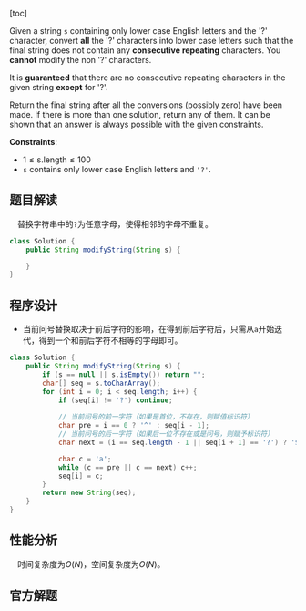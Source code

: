 [toc]

Given a string `s` containing only lower case English letters and the '?' character, convert **all** the '?' characters into lower case letters such that the final string does not contain any **consecutive repeating** characters. You **cannot** modify the non '?' characters.

It is **guaranteed** that there are no consecutive repeating characters in the given string **except** for '?'.

Return the final string after all the conversions (possibly zero) have been made. If there is more than one solution, return any of them. It can be shown that an answer is always possible with the given constraints.



**Constraints**:

* $1 \le \text{s.length} \le 100$
* `s` contains only lower case English letters and `'?'`.



## 题目解读

&emsp;替换字符串中的`?`为任意字母，使得相邻的字母不重复。

```java
class Solution {
    public String modifyString(String s) {

    }
}
```

## 程序设计

* 当前问号替换取决于前后字符的影响，在得到前后字符后，只需从`a`开始迭代，得到一个和前后字符不相等的字母即可。

```java
class Solution {
    public String modifyString(String s) {
        if (s == null || s.isEmpty()) return "";
        char[] seq = s.toCharArray();
        for (int i = 0; i < seq.length; i++) {
            if (seq[i] != '?') continue;
            
            // 当前问号的前一字符（如果是首位，不存在，则赋值标识符）
            char pre = i == 0 ? '^' : seq[i - 1];
            // 当前问号的后一字符（如果后一位不存在或是问号，则赋予标识符）
            char next = (i == seq.length - 1 || seq[i + 1] == '?') ? '$' : seq[i + 1];

            char c = 'a';
            while (c == pre || c == next) c++;
            seq[i] = c;
        }
        return new String(seq);
    }
}
```

## 性能分析

&emsp;时间复杂度为$O(N)$，空间复杂度为$O(N)$。



## 官方解题

&emsp;